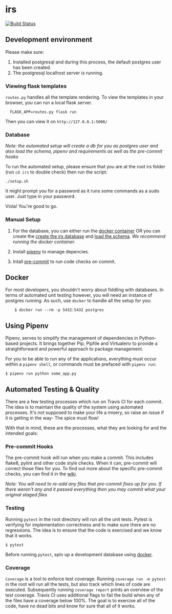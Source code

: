 # irs

[![Build Status](https://travis-ci.com/flamily/irs.svg?token=VUn8qmicz1VXeQANksbc&branch=master)](https://travis-ci.com/flamily/irs)

## Development environment

Please make sure:
1. Installed postgresql and during this process, the default postgres user has been created.
2. The postgresql localhost server is running.

### Viewing flask templates

`routes.py` handles all the template rendering. To view the templates in your browser, you can run a local flask server.
```
  FLASK_APP=routes.py flask run
```
Then you can view it on `http://127.0.0.1:5000/`

### Database

_Note: the automated setup will create a db for you as postgres user and also load the schema, pipenv and requirements as well as the pre-commit hooks_

To run the automated setup, please ensure that you are at the root irs folder (run `cd irs` to double check) then run the script:
```
./setup.sh
```
It might prompt you for a password as it runs some commands as a sudo user. Just type in your password.

Viola! You're good to go.

### Manual Setup

1. For the database, you can either run the [docker container](#Docker) OR you can create the [create the irs database](wiki/Database) and [load the schema](wiki/Database#loadtheschema). _We recommend running the docker container._

2. Install [pipenv](wiki/Managing-Python-Dependencies) to manage depencies.
3. Intall [pre-commit](wiki/Pre-commit-hook) to run code checks on commit.

## Docker

For most developers, you shouldn't worry about fiddling with databases. In terms of automated unit testing however, you will need an instance of postgres running. As such, use `docker` to handle all the setup for you:
```
    $ docker run --rm -p 5432:5432 postgres
```

## Using Pipenv

Pipenv, serves to simplify the management of dependencies in Python-based projects. It brings together Pip, Pipfile and Virtualenv to provide a straightforward and powerful approach to package management.

For you to be able to run any of the applications, everything must occur within a `pipenv shell`, or commands must be prefaced with `pipenv run`:
```
$ pipenv run python some_app.py
```

## Automated Testing & Quality

There are a few testing processes which run on Travis CI for each commit. The idea is to maintain the quality of the system using automated processes. It's not supposed to make your life a misery, so raise an issue if it is getting in the way- The spice must flow!

With that in mind, these are the processes, what they are looking for and the intended goals:

### Pre-commit Hooks

The pre-commit hook will run when you make a commit. This includes flake8, pylint and other code style checks. When it can, pre-commit will correct those files for you. To find out more about the specific pre-commit checks, you can find it in the [wiki](wiki/Pre-commit-hook).

*Note: You will need to re-add any files that pre-commit fixes up for you. If there weren't any and it passed everything then you may commit what your original staged files*

### Testing

Running `pytest` in the root directory will run all the unit tests. Pytest is verifying for implementation correctness and to make sure there are no regressions. The idea is to ensure that the code is exercised and we know that it works.
```
$ pytest
```
Before running `pytest`, spin up a development database using [docker](#Docker).


### Coverage

`Coverage` is a tool to enforce test coverage. Running `coverage run -m pytest` in the root will run all the tests, but also track which lines of code are executed. Subsequently running `coverage report` prints an overview of the test coverage. Travis CI uses additional flags to fail the build when any of the files have a coverage below 100%. The goal is to exercise all of the code, have no dead bits and know for sure that all of it works.
